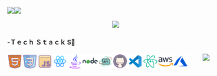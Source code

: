 ![](https://komarev.com/ghpvc/?username=arifmamon&color=green)<img src="https://media.giphy.com/media/mGcNjsfWAjY5AEZNw6/giphy.gif" width="50">

<p align="center">
  <img width="250" src="https://media1.tenor.com/images/9cef52ce27ab97e0fa9cfac1cdc1007f/tenor.gif?itemid=9525859">
</p>


#### -Ｔｅｃｈ Ｓｔａｃｋ S💨
<div align="center">
<a target="_blank" href="https://en.wikipedia.org/wiki/HTML5"><img align="left" alt="HTML" width="35px" src="/icons/icons8-html-5-512.png">
<a target="_blank" href="https://en.wikipedia.org/wiki/CSS"><img align="left" alt="CSS" width="35px" src="/icons/icons8-css3-512.png">
<a target="_blank" href="https://en.wikipedia.org/wiki/JavaScript"><img align="left" alt="JavaScript" width="35px" src="/icons/icons8-javascript-512.png">
<a target="_blank" href="https://reactnative.dev/"><img align="left" alt="ReactJS" width="35px" src="/icons/icons8-react-native-512.png">
<a target="_blank" href="https://www.java.com/"><img align="left" alt="Java" width="35px" src="/icons/icons8-java-512.png">
<a target="_blank" href="https://nodejs.org/"><img align="left" alt="NodeJS" width="35px" src="/icons/icons8-nodejs.svg">
<a target="_blank" href="https://en.wikipedia.org/wiki/API"><img align="left" alt="API" width="35px" src="/icons/icons8-api-500.png">
<a target="_blank" href="https://github.com/"><img align="left" alt="Github" width="35px" src="/icons/icons8-github-512.png">
<a target="_blank" href="https://code.visualstudio.com/download"><img align="left" alt="VsCode" width="35px" src="/icons/icons8-visual-studio-code-2019-480.png">
<a target="_blank" href="https://atom.io/"><img align="left" alt="Atom" width="35px" src="/icons/icons8-atom-editor-480.png">
<a target="_blank" href="https://aws.amazon.com/"><img align="left" alt="AWS" width="35px" src="/icons/icons8-amazon-web-services-480.png">
<a target="_blank" href="https://azure.microsoft.com/"><img align="left" alt="Azure" width="35px" src="/icons/icons8-azure-480.png">
<div>
<img src="https://github-readme-stats.vercel.app/api?username=arifmamon&show_icons=true&theme=calm">
